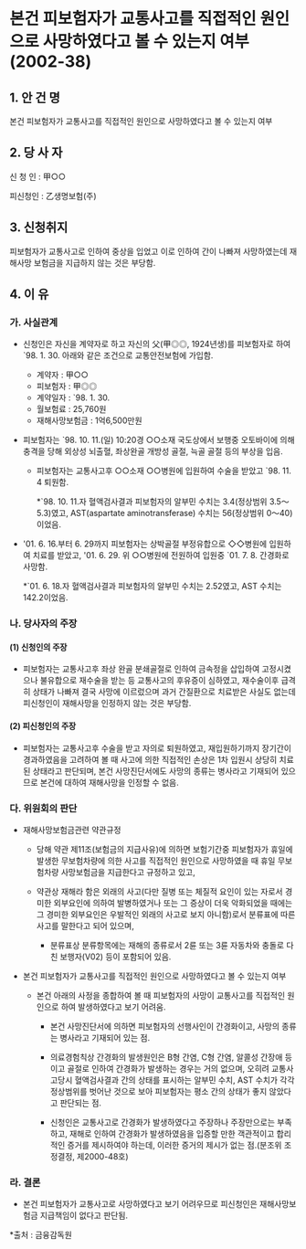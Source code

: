 # 본건 피보험자가 교통사고를 직접적인 원인으로 사망하였다고 볼 수 있는지 여부 (2002-38)

## 1. 안 건 명
본건 피보험자가 교통사고를 직접적인 원인으로 사망하였다고 볼 수 있는지 여부

## 2. 당 사 자

신 청 인 : 甲○○

피신청인 : 乙생명보험(주)


## 3. 신청취지

피보험자가 교통사고로 인하여 중상을 입었고 이로 인하여 간이 나빠져 사망하였는데 재해사망 보험금을 지급하지 않는 것은 부당함.


## 4. 이   유

### 가. 사실관계

* 신청인은 자신을 계약자로 하고 자신의 父(甲◎◎, 1924년생)를 피보험자로 하여 `98. 1. 30. 아래와 같은 조건으로 교통안전보험에 가입함.
        
    - 계약자           : 甲○○
    - 피보험자         : 甲◎◎
    - 계약일자         : `98. 1. 30.
    - 월보험료         : 25,760원
    - 재해사망보험금   :  1억6,500만원

* 피보험자는 `98. 10. 11.(일) 10:20경 ○○소재 국도상에서 보행중 오토바이에 의해 충격을 당해 외상성 뇌출혈, 좌상완골 개방성 골절, 늑골 골절 등의 부상을 입음.

  * 피보험자는 교통사고후 ○○소재 ○○병원에 입원하여 수술을 받았고 `98. 11. 4 퇴원함.

    *`98. 10. 11.자 혈액검사결과 피보험자의 알부민 수치는 3.4(정상범위 3.5～5.3)였고, AST(aspartate aminotransferase) 수치는 56(정상범위 0～40)이었음. 

* '01. 6. 16.부터 6. 29까지 피보험자는 상박골절 부정유합으로 ◇◇병원에 입원하여 치료를 받았고, '01. 6. 29. 위 ○○병원에 전원하여 입원중 `01. 7. 8. 간경화로 사망함.  

  *`01. 6. 18.자 혈액검사결과 피보험자의 알부민 수치는 2.52였고, AST 수치는 142.2이었음. 


### 나. 당사자의 주장

####   (1) 신청인의 주장

* 피보험자는 교통사고후 좌상 완골 분쇄골절로 인하여 금속정을 삽입하여 고정시켰으나 불유합으로 재수술을 받는 등 교통사고의 후유증이 심하였고, 재수술이후 급격히 상태가 나빠져 결국 사망에 이르렀으며 과거 간질환으로 치료받은 사실도 없는데 피신청인이 재해사망을 인정하지 않는 것은 부당함.     


####  (2) 피신청인의 주장

* 피보험자는 교통사고후 수술을 받고 자의로 퇴원하였고, 재입원하기까지 장기간이 경과하였음을 고려하여 볼 때 사고에 의한 직접적인 손상은 1차 입원시 상당히 치료된 상태라고 판단되며, 본건 사망진단서에도 사망의 종류는 병사라고 기재되어 있으므로 본건에 대하여 재해사망을 인정할 수 없음.

### 다. 위원회의 판단

* 재해사망보험금관련 약관규정

  * 당해 약관 제11조(보험금의 지급사유)에 의하면 보험기간중 피보험자가 휴일에 발생한 무보험차량에 의한 사고를 직접적인 원인으로 사망하였을 때 휴일 무보험차량 사망보험금을 지급한다고 규정하고 있고,

  * 약관상 재해라 함은 외래의 사고(다만 질병 또는 체질적 요인이 있는 자로서 경미한 외부요인에 의하여 발병하였거나 또는 그 증상이 더욱 악화되었을 때에는 그 경미한 외부요인은 우발적인 외래의 사고로 보지 아니함)로서 분류표에 따른 사고를 말한다고 되어 있으며,

    - 분류표상 분류항목에는 재해의 종류로서 2륜 또는 3륜 자동차와 충돌로 다친 보행자(V02) 등이 포함되어 있음.

* 본건 피보험자가 교통사고를 직접적인 원인으로 사망하였다고 볼 수 있는지 여부

    * 본건 아래의 사정을 종합하여 볼 때 피보험자의 사망이 교통사고를 직접적인 원인으로 하여 발생하였다고 보기 어려움.

      - 본건 사망진단서에 의하면 피보험자의 선행사인이 간경화이고, 사망의 종류는 병사라고 기재되어 있는 점.

       - 의료경험칙상 간경화의 발생원인은 B형 간염, C형 간염, 알콜성 간장애 등이고 골절로 인하여 간경화가 발생하는 경우는 거의 없으며, 오히려 교통사고당시 혈액검사결과 간의 상태를 표시하는 알부민 수치, AST 수치가 각각 정상범위를 벗어난 것으로 보아 피보험자는 평소 간의 상태가 좋지 않았다고 판단되는 점.

        - 신청인은 교통사고로 간경화가 발생하였다고 주장하나 주장만으로는 부족하고, 재해로 인하여 간경화가 발생하였음을 입증할 만한 객관적이고 합리적인 증거를 제시하여야 하는데, 이러한 증거의 제시가 없는 점.(분조위 조정결정, 제2000-48호)


### 라. 결론

* 본건 피보험자가 교통사고로 사망하였다고 보기 어려우므로 피신청인은 재해사망보험금 지급책임이 없다고 판단됨.

*출처 : 금융감독원